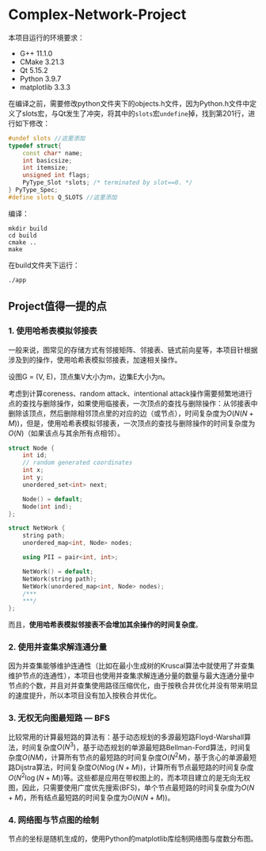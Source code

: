 # Complex-Network-Project

本项目运行的环境要求：

+ G++ 11.1.0
+ CMake 3.21.3
+ Qt 5.15.2
+ Python 3.9.7
+ matplotlib  3.3.3

在编译之前，需要修改python文件夹下的objects.h文件，因为Python.h文件中定义了slots宏，与Qt发生了冲突，将其中的`slots`宏`undefine`掉，找到第201行，进行如下修改：

```c++
#undef slots //这里添加
typedef struct{
    const char* name;
    int basicsize;
    int itemsize;
    unsigned int flags;
    PyType_Slot *slots; /* terminated by slot==0. */
} PyType_Spec;
#define slots Q_SLOTS //这里添加
```

编译：

```shell
mkdir build
cd build
cmake ..
make
```

在build文件夹下运行：

```shell
./app
```



## Project值得一提的点

### 1. 使用哈希表模拟邻接表

一般来说，图常见的存储方式有邻接矩阵、邻接表、链式前向星等，本项目针根据涉及到的操作，使用哈希表模拟邻接表，加速相关操作。

设图G = (V, E)，顶点集V大小为m，边集E大小为n。

考虑到计算coreness、random attack、intentional attack操作需要频繁地进行点的查找与删除操作，如果使用临接表，一次顶点的查找与删除操作：从邻接表中删除该顶点，然后删除相邻顶点里的对应的边（或节点），时间复杂度为$O(N(N+M))$，但是，使用哈希表模拟邻接表，一次顶点的查找与删除操作的时间复杂度为$O(N)$（如果该点与其余所有点相邻）。

```c++
struct Node {
    int id;
    // random generated coordinates
    int x;
    int y;
    unordered_set<int> next;

    Node() = default;
    Node(int ind);
};

struct NetWork {
    string path;
    unordered_map<int, Node> nodes;

    using PII = pair<int, int>;

    NetWork() = default;
    NetWork(string path);
    NetWork(unordered_map<int, Node> nodes);
    /*** 
    ***/
};
```

而且，**使用哈希表模拟邻接表不会增加其余操作的时间复杂度**。



### 2. 使用并查集求解连通分量

因为并查集能够维护连通性（比如在最小生成树的Kruscal算法中就使用了并查集维护节点的连通性），本项目也使用并查集求解连通分量的数量与最大连通分量中节点的个数，并且对并查集使用路径压缩优化，由于按秩合并优化并没有带来明显的速度提升，所以本项目没有加入按秩合并优化。



### 3. 无权无向图最短路 — BFS

比较常用的计算最短路的算法有：基于动态规划的多源最短路Floyd-Warshall算法，时间复杂度$O(N^3)$，基于动态规划的单源最短路Bellman-Ford算法，时间复杂度$O(NM)$，计算所有节点的最短路的时间复杂度$O(N^2M)$，基于贪心的单源最短路Dijstra算法，时间复杂度$O(N\log(N+M))$，计算所有节点最短路的时间复杂度$O(N^2\log(N+M))$等。这些都是应用在带权图上的，而本项目建立的是无向无权图，因此，只需要使用广度优先搜索(BFS)，单个节点最短路的时间复杂度为$O(N+M)$，所有结点最短路的时间复杂度为$O(N(N+M))$。



### 4. 网络图与节点图的绘制

节点的坐标是随机生成的，使用Python的matplotlib库绘制网络图与度数分布图。

